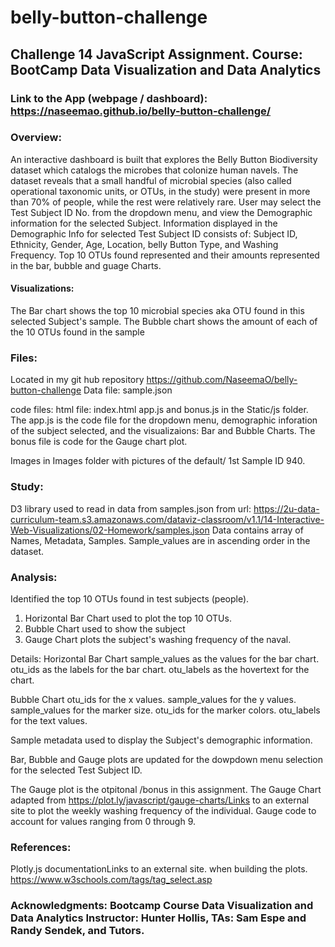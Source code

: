 # belly-button-challenge
## Challenge 14   JavaScript Assignment. Course: BootCamp Data Visualization and Data Analytics

### Link to the App (webpage / dashboard): https://naseemao.github.io/belly-button-challenge/

### Overview: 
An interactive dashboard is built that explores the Belly Button Biodiversity dataset which catalogs the microbes that colonize human navels. 
The dataset reveals that a small handful of microbial species (also called operational taxonomic units, or OTUs, in the study) were present in more than 70% of people, while the rest were relatively rare.
User may select the Test Subject ID No. from the dropdown menu, and view the Demographic information for the selected Subject. 
Information displayed in the Demographic Info for selected Test Subject ID consists of: Subject ID, Ethnicity, Gender, Age, Location, belly Button Type, and Washing Frequency. 
Top 10 OTUs found represented and their amounts represented in the bar, bubble and guage Charts.

#### Visualizations:
The Bar chart shows the top 10 microbial species aka OTU found in this selected Subject's sample. 
The Bubble chart shows the amount of each of the 10 OTUs found in the sample

### Files:
Located in my git hub repository https://github.com/NaseemaO/belly-button-challenge
Data file: sample.json

code files:
html file: index.html
app.js and bonus.js in the Static/js folder.  The app.js is the code file for the dropdown menu, demographic inforation of the subject selected, and the visualizaions: Bar and Bubble Charts. 
The bonus file is code for the Gauge chart plot. 

Images in Images folder with pictures of the default/ 1st Sample ID 940.  

### Study: 
D3 library used to read in data from samples.json from url: https://2u-data-curriculum-team.s3.amazonaws.com/dataviz-classroom/v1.1/14-Interactive-Web-Visualizations/02-Homework/samples.json
Data contains array of Names, Metadata, Samples. 
Sample_values are in ascending order in the dataset. 

### Analysis: 
Identified the top 10 OTUs found in test subjects (people).
1. Horizontal Bar Chart used to plot the top 10 OTUs. 
2. Bubble Chart used to show the subject
3. Gauge Chart plots the subject's washing frequency of the naval. 

Details: 
Horizontal Bar Chart
sample_values as the values for the bar chart.
otu_ids as the labels for the bar chart.
otu_labels as the hovertext for the chart.

Bubble Chart
otu_ids for the x values.
sample_values for the y values.
sample_values for the marker size.
otu_ids for the marker colors.
otu_labels for the text values.

Sample metadata used to display the Subject's demographic information.

Bar, Bubble and Gauge plots are updated for the dowpdown menu selection for the selected Test Subject ID.

The Gauge plot is the otpitonal /bonus in this assignment. 
The Gauge Chart adapted from https://plot.ly/javascript/gauge-charts/Links to an external site to plot the weekly washing frequency of the individual.
Gauge code to account for values ranging from 0 through 9.

### References: 
Plotly.js documentationLinks to an external site. when building the plots.
https://www.w3schools.com/tags/tag_select.asp

### Acknowledgments: Bootcamp Course Data Visualization and Data Analytics Instructor: Hunter Hollis, TAs: Sam Espe and Randy Sendek, and Tutors. 



